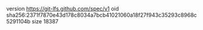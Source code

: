 version https://git-lfs.github.com/spec/v1
oid sha256:2371f7870e43d178c8034a7bcb41021060a18f27f943c35293c8968c5291104b
size 18387
